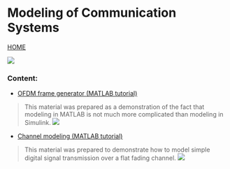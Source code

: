 # Modeling of Communication Systems

[HOME](https://github.com/kirlf/CSP/blob/master/README.md)

![](https://www.bcs.tu-darmstadt.de/media/bcs/slideshow_2018/WordCloud_gross.jpeg)

### Content:
   * [OFDM frame generator (MATLAB tutorial)](https://github.com/kirlf/CSP/blob/master/Different/OFDM/README.md)
   > This material was prepared as a demonstration of the fact that modeling in MATLAB is not much more complicated than modeling in Simulink.
![](https://raw.githubusercontent.com/kirlf/CSP/master/Different/assets/frame_gen.png)
   * [Channel modeling (MATLAB tutorial)](https://nbviewer.jupyter.org/gist/kirlf/4328eb389b3ddc9a0c350eaed468f870)
   > This material was prepared to demonstrate how to model simple digital signal transmission over a flat fading channel. 
![](https://raw.githubusercontent.com/kirlf/CSP/master/MIMO/assets/test-model.png)
